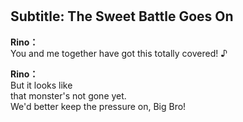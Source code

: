 # 

  
## Subtitle: The Sweet Battle Goes On
  
**Rino：**  
You and me together have got this totally covered! ♪  
  
**Rino：**  
But it looks like  
 that monster's not gone yet.  
We'd better keep the pressure on, Big Bro!  
